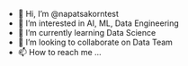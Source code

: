 - 👋 Hi, I’m @napatsakorntest
- 👀 I’m interested in AI, ML, Data Engineering
- 🌱 I’m currently learning Data Science
- 💞️ I’m looking to collaborate on Data Team
- 📫 How to reach me ...

<!---
napatsakorntest/napatsakorntest is a ✨ special ✨ repository because its `README.md` (this file) appears on your GitHub profile.
You can click the Preview link to take a look at your changes.
--->
